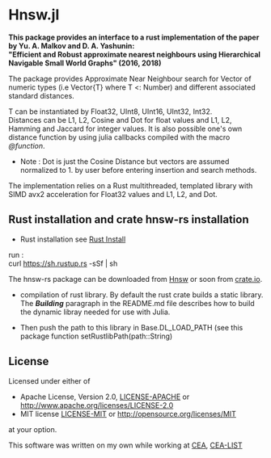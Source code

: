
# Hnsw.jl

 **This package provides an interface to a rust implementation of the paper by Yu. A. Malkov and D. A. Yashunin: \
"Efficient and Robust approximate nearest neighbours using Hierarchical Navigable Small World Graphs" (2016, 2018)**

 The package provides Approximate Near Neighbour search for Vector of numeric types
 (i.e Vector{T} where T <: Number)
 and different associated standard distances.

 T can be instantiated by Float32, UInt8, UInt16, UInt32, Int32.  
 Distances can be L1, L2, Cosine and Dot for float values and  L1, L2, Hamming and Jaccard for integer values. It is also possible one's own distance function by using julia callbacks compiled with the macro *@function*.  

* Note : Dot is just the Cosine Distance but vectors are assumed normalized to 1. by user before entering insertion and search methods.

 The implementation relies on a Rust multithreaded, templated library with SIMD avx2 acceleration
 for Float32 values and L1, L2, and Dot.

## Rust installation and crate hnsw-rs installation

* Rust installation see [Rust Install](https://www.rust-lang.org/tools/install)

run :  
curl https://sh.rustup.rs -sSf | sh

   The hnsw-rs package can be downloaded from [Hnsw](https://gitlab.com/jpboth/hnswlib-rs) or soon
   from [crate.io](https://crates.io/).

* compilation of rust library.
    By default the rust crate builds a static library. The ***Building*** paragraph in the README.md file
    describes how to build the dynamic libray needed for use with Julia.

* Then push the path to this library in Base.DL_LOAD_PATH
(see this package function setRustlibPath(path::String)

## License

Licensed under either of

* Apache License, Version 2.0, [LICENSE-APACHE](LICENSE-APACHE) or <http://www.apache.org/licenses/LICENSE-2.0>
* MIT license [LICENSE-MIT](LICENSE-MIT) or <http://opensource.org/licenses/MIT>

at your option.

This software was written on my own while working at [CEA](http://www.cea.fr/), [CEA-LIST](http://www-list.cea.fr/en/)
